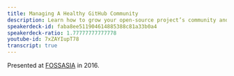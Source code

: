 ```yaml
---
title: Managing A Healthy GitHub Community
description: Learn how to grow your open-source project’s community and ensure that it remains a healthy, happy and fun place.
speakerdeck-id: faba8ee511904614885388c81a33b0a4
speakerdeck-ratio: 1.77777777777778
youtube-id: 7xZAYIupT78
transcript: true
---
```

Presented at [FOSSASIA](http://2016.fossasia.org) in 2016.

